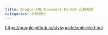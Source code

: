 ```yaml
---
title: Google-XML-Document-Format-风格规范
categories: 文档规约
---
```


<https://google.github.io/styleguide/xmlstyle.html>
